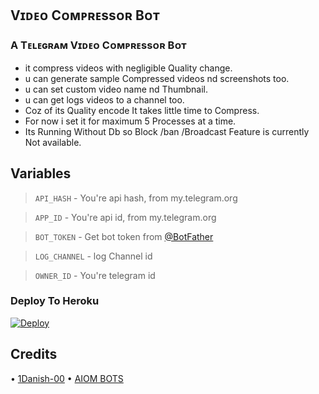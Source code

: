 ## **Vɪᴅᴇᴏ Cᴏᴍᴘʀᴇssᴏʀ Bᴏᴛ**    

### A Tᴇʟᴇɢʀᴀᴍ Vɪᴅᴇᴏ Cᴏᴍᴘʀᴇssᴏʀ Bᴏᴛ  

- it compress videos with negligible Quality change.
- u can generate sample Compressed videos nd screenshots too.
- u can set custom video name nd Thumbnail.
- u can get logs videos to a channel too.
- Coz of its Quality encode It takes little time to Compress.
- For now i set it for maximum 5 Processes at a time.
- Its Running Without Db so Block /ban /Broadcast Feature is currently Not available.

## Variables

> `API_HASH` - You're api hash, from my.telegram.org

> `APP_ID` - You're api id, from my.telegram.org

> `BOT_TOKEN` - Get bot token from [@BotFather](https://t.me/BotFather)

> `LOG_CHANNEL` - log Channel id

> `OWNER_ID` - You're telegram id

### Deploy To Heroku
[![Deploy](https://www.herokucdn.com/deploy/button.svg)](https://heroku.com/deploy)


## Credits

• [1Danish-00](https://github.com/1Danish-00)
• [AIOM BOTS](https://t.me/AIOM_BOTS)

